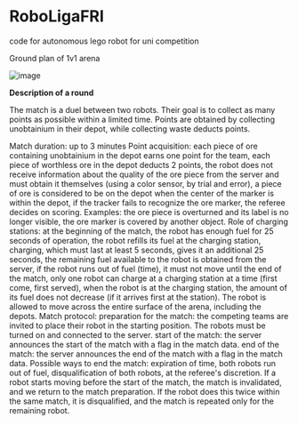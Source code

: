 # RoboLigaFRI
code for autonomous lego robot for uni competition

Ground plan of 1v1 arena

![image](https://github.com/UBevk/RoboLigaFRI/assets/125929632/40e8a8e2-e8c0-4835-aafe-91e30913f7e2)

**Description of a round**

The match is a duel between two robots. Their goal is to collect as many points as possible within a limited time. Points are obtained by collecting unobtainium in their depot, while collecting waste deducts points.

Match duration: up to 3 minutes
Point acquisition:
each piece of ore containing unobtainium in the depot earns one point for the team,
each piece of worthless ore in the depot deducts 2 points,
the robot does not receive information about the quality of the ore piece from the server and must obtain it themselves (using a color sensor, by trial and error),
a piece of ore is considered to be on the depot when the center of the marker is within the depot,
if the tracker fails to recognize the ore marker, the referee decides on scoring. Examples:
the ore piece is overturned and its label is no longer visible,
the ore marker is covered by another object.
Role of charging stations:
at the beginning of the match, the robot has enough fuel for 25 seconds of operation,
the robot refills its fuel at the charging station,
charging, which must last at least 5 seconds, gives it an additional 25 seconds,
the remaining fuel available to the robot is obtained from the server,
if the robot runs out of fuel (time), it must not move until the end of the match,
only one robot can charge at a charging station at a time (first come, first served),
when the robot is at the charging station, the amount of its fuel does not decrease (if it arrives first at the station).
The robot is allowed to move across the entire surface of the arena, including the depots.
Match protocol:
preparation for the match: the competing teams are invited to place their robot in the starting position. The robots must be turned on and connected to the server.
start of the match: the server announces the start of the match with a flag in the match data.
end of the match: the server announces the end of the match with a flag in the match data. Possible ways to end the match:
expiration of time,
both robots run out of fuel,
disqualification of both robots,
at the referee's discretion.
If a robot starts moving before the start of the match, the match is invalidated, and we return to the match preparation. If the robot does this twice within the same match, it is disqualified, and the match is repeated only for the remaining robot.
